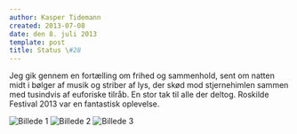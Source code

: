 ```yaml
---
author: Kasper Tidemann
created: 2013-07-08
date: den 8. juli 2013
template: post
title: Status \#28
---
```


Jeg gik gennem en fortælling om frihed og sammenhold, sent om natten midt i bølger af musik og striber af lys, der skød mod stjernehimlen sammen med tusindvis af euforiske tilråb. En stor tak til alle der deltog. Roskilde Festival 2013 var en fantastisk oplevelse.

![Billede 1](/photos/status-28/1.jpg)
![Billede 2](/photos/status-28/2.jpg)
![Billede 3](/photos/status-28/3.jpg)
